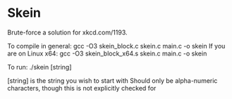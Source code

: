 Skein
=====

Brute-force a solution for xkcd.com/1193.

To compile in general: gcc -O3 skein_block.c skein.c main.c -o skein
If you are on Linux x64: gcc -O3 skein_block_x64.s skein.c main.c -o skein

To run: ./skein [string]

[string] is the string you wish to start with
Should only be alpha-numeric characters, though this is not explicitly checked for
